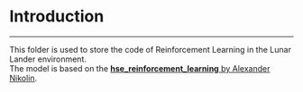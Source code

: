 # Introduction
---------------------------------------
This folder is used to store the code of Reinforcement Learning in the Lunar Lander environment.  
The model is based on the [**hse_reinforcement_learning** by Alexander Nikolin](https://github.com/Howuhh/hse_reinforcement_learning.git).   
